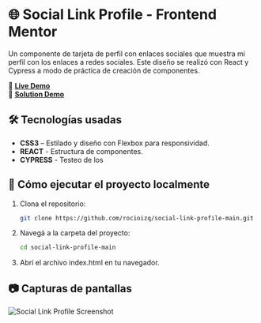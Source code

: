 # 🌐 Social Link Profile - Frontend Mentor  
  Un componente de tarjeta de perfil con enlaces sociales que muestra mi perfil con los enlaces a redes sociales. Este diseño se realizó con React y Cypress a modo de práctica de creación de componentes.

🔗 **[Live Demo](https://social-link-profile-main-jy66.vercel.app/)**  
🔗 **[Solution Demo](https://www.frontendmentor.io/solutions/social-link-profile-cX7wx-fbt1)**  

## 🛠️ Tecnologías usadas  
- **CSS3** – Estilado y diseño con Flexbox para responsividad.
- **REACT** - Estructura de componentes.
- **CYPRESS** - Testeo de los 

## 🚀 Cómo ejecutar el proyecto localmente
1. Clona el repositorio:  
    ```bash
    git clone https://github.com/rocioizq/social-link-profile-main.git
    ```  
2. Navegá a la carpeta del proyecto: 
    ```bash
    cd social-link-profile-main
    ```  
3. Abrí el archivo index.html en tu navegador.

## 📷 Capturas de pantallas 
![Social Link Profile Screenshot](./design/desktop-preview.jpg)  
